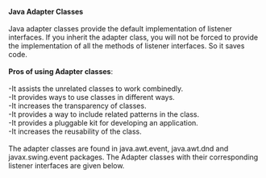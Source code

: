 **Java Adapter Classes**<br>
<br>
Java adapter classes provide the default implementation of listener interfaces. If you inherit the adapter class, you will not be forced to provide the implementation of all the methods of listener interfaces. So it saves code.
<br>
<br>
**Pros of using Adapter classes**:<br>
<br>
-It assists the unrelated classes to work combinedly.<br>
-It provides ways to use classes in different ways.<br>
-It increases the transparency of classes.<br>
-It provides a way to include related patterns in the class.<br>
-It provides a pluggable kit for developing an application.<br>
-It increases the reusability of the class.<br>
<br>The adapter classes are found in java.awt.event, java.awt.dnd and javax.swing.event packages. The Adapter classes with their corresponding listener interfaces are given below.
